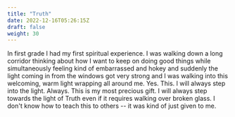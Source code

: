 ```yaml
---
title: "Truth"
date: 2022-12-16T05:26:15Z
draft: false
weight: 30
---
```

In first grade I had my first spiritual experience. I was walking down a long corridor thinking about how I want to keep on doing good things while simultaneously feeling kind of embarrassed and hokey and suddenly the light coming in from the windows got very strong and I was walking into this welcoming, warm light wrapping all around me. Yes. This. I will always step into the light. Always. This is my most precious gift. I will always step towards the light of Truth even if it requires walking over broken glass. I don't know how to teach this to others -- it was kind of just given to me.  
